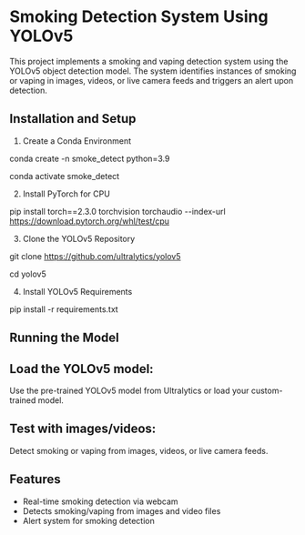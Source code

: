 # Smoking Detection System Using YOLOv5

This project implements a smoking and vaping detection system using the YOLOv5 object detection model. The system identifies instances of smoking or vaping in images, videos, or live camera feeds and triggers an alert upon detection.

## Installation and Setup

1. Create a Conda Environment

conda create -n smoke_detect python=3.9

conda activate smoke_detect

2. Install PyTorch for CPU

pip install torch==2.3.0 torchvision torchaudio --index-url https://download.pytorch.org/whl/test/cpu

3. Clone the YOLOv5 Repository

git clone https://github.com/ultralytics/yolov5

cd yolov5

4. Install YOLOv5 Requirements

pip install -r requirements.txt

## Running the Model

## Load the YOLOv5 model: 

Use the pre-trained YOLOv5 model from Ultralytics or load your custom-trained model.
## Test with images/videos: 

Detect smoking or vaping from images, videos, or live camera feeds.

## Features

- Real-time smoking detection via webcam
- Detects smoking/vaping from images and video files
- Alert system for smoking detection
